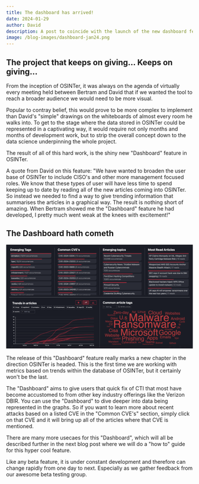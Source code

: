 ```yaml
---
title: The dashboard has arrived!
date: 2024-01-29
author: David
description: A post to coincide with the launch of the new dashboard feature
image: /blog-images/dashboard-jan24.png
---
```


## The project that keeps on giving... Keeps on giving...

From the inception of OSINTer, it was always on the agenda of virtually every meeting held between Bertram and David that if we wanted the tool to reach a broader audience we would need to be more visual.

Popular to contray belief, this would prove to be more complex to implement than David's "simple" drawings on the whiteboards of almost every room he walks into. To get to the stage where the data stored in OSINTer could be represented in a captivating way, it would require not only months and months of development work, but to strip the overall concept down to the data science underpinning the whole project.

The result of all of this hard work, is the shiny new "Dashboard" feature in OSINTer.

A quote from David on this feature: "We have wanted to broaden the user base of OSINTer to include CISO's and other more management focused roles. We know that these types of user will have less time to spend keeping up to date by reading all of the new articles coming into OSINTer. So instead we needed to find a way to give trending information that summarises the articles in a graphical way. The result is nothing short of amazing. When Bertram showed me the "Dashboard" feature he had developed, I pretty much went weak at the knees with excitement!"

## The Dashboard hath cometh

![The Dashboard Launch](/blog-images/dashboard-jan24.png)

The release of this "Dashboard" feature really marks a new chapter in the direction OSINTer is headed. This is the first time we are working with metrics based on trends within the database of OSINTer, but it certainly won't be the last.

The "Dashboard" aims to give users that quick fix of CTI that most have become accustomed to from other key industry offerings like the Verizon DBIR. You can use the "Dashboard" to dive deeper into data being represented in the graphs. So if you want to learn more about recent attacks based on a listed CVE in the "Common CVE's" section, simply click on that CVE and it will bring up all of the articles where that CVE is mentioned.

There are many more usecaes for this "Dashboard", which will all be described further in the next blog post where we will do a "how to" guide for this hyper cool feature.

Like any beta feature, it is under constant development and therefore can change rapidly from one day to next. Especially as we gather feedback from our awesome beta testing group.




